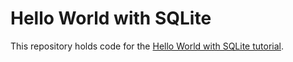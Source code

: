 # Hello World with SQLite

This repository holds code for the [Hello World with SQLite tutorial](https://github.com/xaya/xaya_tutorials/wiki/Hello-World-with-SQLite).


